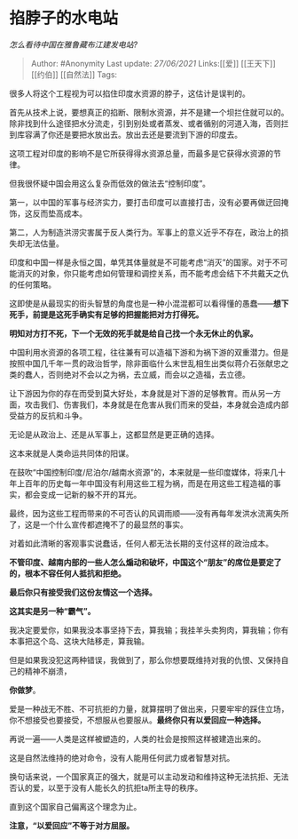 # 掐脖子的水电站
*怎么看待中国在雅鲁藏布江建发电站?*

> Author: #Anonymity 
> Last update: *27/06/2021* 
> Links:[[爱]] [[王天下]] [[约伯]] [[自然法]]
> Tags:       

很多人将这个工程视为可以掐住印度水资源的脖子，这估计是误判的。

首先从技术上说，要想真正的掐断、限制水资源，并不是建一个坝拦住就可以的。除非找到什么途径把水分流走，引到别处或者蒸发、或者循别的河道入海，否则拦到库容满了你还是要把水放出去。放出去还是要流到下游的印度去。

这项工程对印度的影响不是它所获得得水资源总量，而最多是它获得水资源的节律。

但我很怀疑中国会用这么复杂而低效的做法去“控制印度”。

第一，以中国的军事与经济实力，要打击印度可以直接打击，没有必要再做迂回掩饰，这反而垫高成本。

第二，人为制造洪涝灾害属于反人类行为。军事上的意义近乎不存在，政治上的损失却无法估量。

印度和中国一样是永恒之国，单凭其体量就是不可能考虑“消灭”的国家。对于不可能消灭的对象，你只能考虑如何管理和调控关系，而不能考虑会结下不共戴天之仇的任何策略。

这即使是从最现实的街头智慧的角度也是一种小混混都可以看得懂的愚蠢——**想下死手，前提是这死手确实有足够的把握能把对方打得死。**

**明知对方打不死，下一个无效的死手就是给自己找一个永无休止的仇家。**

  

中国利用水资源的各项工程，往往兼有可以造福下游和为祸下游的双重潜力。但是按照中国几千年一贯的政治哲学，除非面临什么末世乱相生出类似蒋介石张献忠之类的蠢人，否则绝对不会以之为祸，去立威，而会以之造福，去立德。

让下游因为你的存在而受到莫大好处，本身就是对下游的足够教育。而从另一方面，攻击我们、伤害我们，本身就是在危害从我们而来的受益，本身就会造成内部受益方的反抗和斗争。

无论是从政治上、还是从军事上，这都显然是更正确的选择。

  

这本来就是人类命运共同体的阳谋。

在鼓吹“中国控制印度/尼泊尔/越南水资源”的，本来就是一些印度媒体，将来几十年上百年的历史每一年中国没有利用这些工程为祸，而是在用这些工程造福的事实，都会变成一记新的躲不开的耳光。

最终，因为这些工程而带来的不可否认的风调雨顺——没有再每年发洪水流离失所了，这是一个什么宣传都遮掩不了的最显然的事实。

对着如此清晰的客观事实说蠢话，任何人都无法长期的支付这样的政治成本。

**不管印度、越南内部的一些人怎么煽动和破坏，中国这个“朋友”的席位是要定了的，根本不容任何人抵抗和拒绝。**

**最后你只有接受我们这份友情这一个选择。**

**这其实是另一种“霸气”。**

我决定要爱你，如果我没本事坚持下去，算我输；我挂羊头卖狗肉，算我输；你有本事把这个岛、这块大陆移走，算我输。

但是如果我没犯这两种错误，我做到了，那么你想要既维持对我的仇恨、又保持自己的精神不崩溃，

**你做梦**。

  

爱是一种战无不胜、不可抗拒的力量，就算摆明了做出来，只要牢牢的踩住立场，你不想接受也要接受，不想服从也要服从。**最终你只有以爱回应一种选择。**

再说一遍——人类是这样被塑造的，人类的社会是按照这样被建造出来的。

这是自然法维持的绝对命令，没有人能用任何武力或者智慧对抗。

换句话来说，一个国家真正的强大，就是可以主动发动和维持这种无法抗拒、无法否认的爱，以至于没有人能长久的抗拒ta所主导的秩序。

直到这个国家自己偏离这个理念为止。

  

**注意，“以爱回应”不等于对方屈服。**